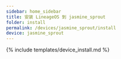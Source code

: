 ```yaml
---
sidebar: home_sidebar
title: 安装 LineageOS 到 jasmine_sprout
folder: install
permalink: /devices/jasmine_sprout/install
device: jasmine_sprout
---
```

{% include templates/device_install.md %}
